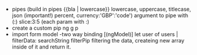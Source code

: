 - pipes (build in pipes {{bla | lowercase}} lowercase, uppercase, titlecase, json (important!) percent, currency:'GBP':'code')
  argument to pipe with (:) slice:3:5 (each param with :)
- create a custom pip ng g p
- import form model
  -two way binding [(ngModel)]
  let user of users | filterData: searchString
  filterPip filtering the data, createing new array inside of it and return it.
